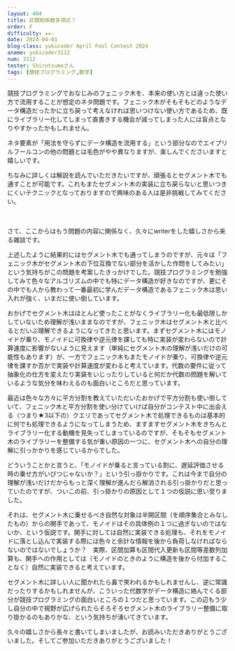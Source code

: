 ```yaml
---
layout: 404
title: 区間和係数多項式？
order: F
difficulty: ★★☆
date: 2024-04-01
blog-class: yukicoder April Fool Contest 2024
aname: yukicoder3112
num: 3112
tester: Shirotsumeさん
tags: [競技プログラミング,数学]
---
```


<p>
競技プログラミングでおなじみのフェニック木を、本来の使い方とは違った使い方で流用することが想定のネタ問題です。フェニック木がそもそもどのようなデータ構造だったかに立ち戻って考えなければ思いつけない使い方であるため、既にライブラリー化してしまって直書きする機会が減ってしまった人には盲点となりやすかったかもしれません。
</p>
<p>
ネタ要素が「用法を守らずにデータ構造を流用する」という部分なのでエイプリルフールコンの他の問題とは毛色がやや異なりますが、楽しんでくださいますと嬉しいです。
</p>
<p>
ちなみに詳しくは解説を読んでいただきたいですが、頑張るとセグメント木でも通すことが可能です。これもまたセグメント木の実装に立ち戻らないと思いつきにくいテクニックとなっておりますので興味のある人は是非挑戦してみてください。
</p>
<p>　</p>
<p>
さて、ここからはもう問題の内容に関係なく、久々にwriterをした嬉しさから来る雑談です。
</p>
<p>
上述したように結果的にはセグメント木でも通ってしまうのですが、元々は「フェニック木がセグメント木の下位互換でない部分を活かした作問をしてみたい」という気持ちがこの問題を考案したきっかけでした。競技プログラミングを勉強してみて色々なアルゴリズムの中でも特にデータ構造が好きなのですが、更にその中でも人から教わって一番最初に学んだデータ構造であるフェニック木は思い入れが強く、いまだに使い倒しています。
</p>
<p>
おかげでセグメント木はほとんど使ったことがなくライブラリー化も最低限しかしていないため理解が浅いままなのですが、フェニック木はセグメント木と比べるとだいぶ理解できるようになってきたと思います。まずセグメント木にはモノイドが乗り、モノイドに可換律や逆元律を課しても特に実装が変わらないので計算速度に影響がないように見えます（単純にセグメント木の理解が浅いだけの可能性もあります）が、一方でフェニック木もまたモノイドが乗り、可換律や逆元律を課すか否かで実装や計算速度が変わると考えています。代数の要件に従って抽象化の仕方を変えたり実装をいじったりしていると何だか代数の問題を解いているような気分を味わえるのも面白いところだと思っています。
</p>
<p>
最近は色々な方々に平方分割を教えていただいたおかげで平方分割も使い倒していて、フェニック木と平方分割を使い分けていけば自分がコンテスト中に出会える（つまり★3以下の）クエリであってセグメント木で処理できるものは基本的に何でも処理できるようになってしまうため、ますますセグメント木をきちんとライブラリー化する動機を見失ってしまっているのですが、そもそもセグメント木のライブラリーを整備する気が重い原因の一つに、セグメント木への自分の理解に引っかかりを感じているからでした。
</p>
<p>
どういうことかと言うと、「モノイドが乗ると言っている割に、遅延評価させる時の乗せ方がいびつじゃないか？」という引っ掛かりです。これは今まで自分の理解が浅いだけだからもっと深く理解が進んだら解消される引っ掛かりだと思っていたのですが、ついこの前、引っ掛かりの原因として１つの仮説に思い至りました。
</p>
<p>
それは、セグメント木に乗せるべき自然な対象は半開区間（を順序集合とみなしたもの）からの関手であって、モノイドはその具体例の１つに過ぎないのではないか、という仮説です。関手に対しては自然に実装できる処理も、それをモノイドに落とし込んで実装する際には色々と余計な情報を後から負荷しなければならないのではないでしょうか？　実際、区間加算も区間代入更新も区間等差数列加算も、関手への作用としては（モノイドのときのように構造を後から付加することなく）自然に実装できると考えています。
</p>
<p>
セグメント木に詳しい人に聞かれたら鼻で笑われるかもしれませんし、逆に常識だったりするかもしれませんが、こういった代数学がデータ構造に絡んでくる部分が競技プログラミングの面白いところの１つだと思っています。この辺もう少し自分の中で視野が広げられたらそろそろセグメント木のライブラリー整備に取り掛かるのもありかな、という気持ちが湧いてきています。
</p>
<p>
久々の嬉しさから長々と書いてしまいましたが、お読みいただきありがとうございました。そしてご参加いただきありがとうございました！
</p>
